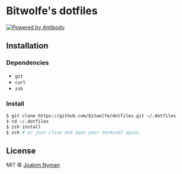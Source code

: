 # Bitwolfe's dotfiles

[![Powered by Antibody][ab]][ap]

[ap]: https://github.com/getantibody/antibody
[ab]: https://img.shields.io/badge/powered%20by-antibody-blue.svg?style=flat-square

## Installation

### Dependencies

- `git`
- `curl`
- `zsh`

### Install

```sh
$ git clone https://github.com/bitwolfe/dotfiles.git ~/.dotfiles
$ cd ~/.dotfiles
$ zsh install
$ zsh # or just close and open your terminal again.
```

## License

MIT © [Joakim Nyman](https://bitwolfe.io)